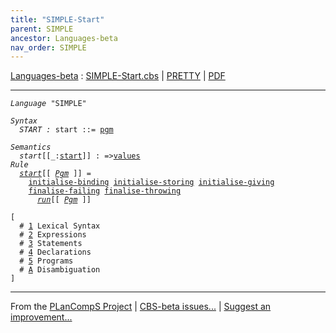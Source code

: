 ```yaml
---
title: "SIMPLE-Start"
parent: SIMPLE
ancestor: Languages-beta
nav_order: SIMPLE
---
```


[Languages-beta] : [SIMPLE-Start.cbs] \| [PRETTY] \| [PDF]


----
<div class="highlighter-rouge"><pre class="highlight"><code><i class="keyword">Language</i> <span id="Language_SIMPLE">"SIMPLE"</span></code></pre></div>
<div class="highlighter-rouge"><pre class="highlight"><code><i class="keyword">Syntax</i>
  <i class="keyword"></i><i class="var"><i class="var"><span id="VariableStem_START">START</span></i> :</i> <span class="syn-name"><span id="SyntaxName_start">start</span></span> ::= <span class="syn-name"><a href="../SIMPLE-5-Programs/index.html#SyntaxName_pgm">pgm</a></span></code></pre></div>

<div class="highlighter-rouge"><pre class="highlight"><code><i class="keyword">Semantics</i>
  <i class="sem-name"><span id="SemanticsName_start">start</span></i>[[_:<span class="syn-name"><a href="#SyntaxName_start">start</a></span>]] : =><span class="name"><a href="../../../../../Funcons-beta/Values/Value-Types/index.html#Name_values">values</a></span>
<i class="keyword">Rule</i>
  <i class="sem-name"><a href="#SemanticsName_start">start</a></i>[[ <span id="Variable38_Pgm"><i class="var"><a href="../SIMPLE-5-Programs/index.html#VariableStem_Pgm">Pgm</a></i></span> ]] = 
    <span class="name"><a href="../../../../../Funcons-beta/Computations/Normal/Binding/index.html#Name_initialise-binding">initialise-binding</a></span> <span class="name"><a href="../../../../../Funcons-beta/Computations/Normal/Storing/index.html#Name_initialise-storing">initialise-storing</a></span> <span class="name"><a href="../../../../../Funcons-beta/Computations/Normal/Giving/index.html#Name_initialise-giving">initialise-giving</a></span>
    <span class="name"><a href="../../../../../Funcons-beta/Computations/Abnormal/Failing/index.html#Name_finalise-failing">finalise-failing</a></span> <span class="name"><a href="../../../../../Funcons-beta/Computations/Abnormal/Throwing/index.html#Name_finalise-throwing">finalise-throwing</a></span>
      <i class="sem-name"><a href="../SIMPLE-5-Programs/index.html#SemanticsName_run">run</a></i>[[ <a href="#Variable38_Pgm"><i class="var">Pgm</i></a> ]]</code></pre></div>
<div class="highlighter-rouge"><pre class="highlight"><code>[
  # <a href="../SIMPLE-1-Lexical/index.html#SectionNumber_1">1</a> Lexical Syntax
  # <a href="../SIMPLE-2-Expressions/index.html#SectionNumber_2">2</a> Expressions
  # <a href="../SIMPLE-3-Statements/index.html#SectionNumber_3">3</a> Statements
  # <a href="../SIMPLE-4-Declarations/index.html#SectionNumber_4">4</a> Declarations
  # <a href="../SIMPLE-5-Programs/index.html#SectionNumber_5">5</a> Programs
  # <a href="../SIMPLE-A-Disambiguation/index.html#SectionNumber_A">A</a> Disambiguation
]</code></pre></div>



[Funcons-beta]: /CBS-beta/docs/Funcons-beta
  "FUNCONS-BETA"
[Unstable-Funcons-beta]: /CBS-beta/docs/Unstable-Funcons-beta
  "UNSTABLE-FUNCONS-BETA"
[Languages-beta]: /CBS-beta/docs/Languages-beta
  "LANGUAGES-BETA"
[Unstable-Languages-beta]: /CBS-beta/docs/Unstable-Languages-beta
  "UNSTABLE-LANGUAGES-BETA"
[CBS-beta]: /CBS-beta
  "CBS-BETA"
[SIMPLE-Start.cbs]: https://github.com/plancomps/CBS-beta/blob/master/Languages-beta/SIMPLE/SIMPLE-cbs/SIMPLE/SIMPLE-Start/SIMPLE-Start.cbs
  "CBS SOURCE FILE ON GITHUB"
[PLAIN]: /CBS-beta/docs/Languages-beta/SIMPLE/SIMPLE-cbs/SIMPLE/SIMPLE-Start
  "CBS SOURCE WEB PAGE"
[PRETTY]: /CBS-beta/math/Languages-beta/SIMPLE/SIMPLE-cbs/SIMPLE/SIMPLE-Start
  "CBS-KATEX WEB PAGE"
[PDF]: https://github.com/plancomps/CBS-beta/blob/master/Languages-beta/SIMPLE/SIMPLE-cbs/SIMPLE/SIMPLE-Start/SIMPLE-Start.pdf
  "CBS-LATEX PDF FILE"
[PLanCompS Project]: https://plancomps.github.io
  "PROGRAMMING LANGUAGE COMPONENTS AND SPECIFICATIONS PROJECT HOME PAGE"

____

From the [PLanCompS Project] | [CBS-beta issues...] | [Suggest an improvement...]

[CBS-beta issues...]: https://github.com/plancomps/CBS-beta/issues
   "CBS-BETA ISSUE REPORTS ON GITHUB"
 [Suggest an improvement...]: mailto:plancomps@gmail.com?Subject=CBS-beta%20-%20comment&Body=Re%3A%20CBS-beta%20specification%20at%20SIMPLE/SIMPLE-Start/SIMPLE-Start.cbs%0A%0AComment/Query/Issue/Suggestion%3A%0A%0A%0ASignature%3A%0A
   "GENERATE AN EMAIL TEMPLATE"
